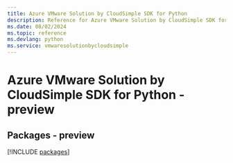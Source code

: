 ```yaml
---
title: Azure VMware Solution by CloudSimple SDK for Python
description: Reference for Azure VMware Solution by CloudSimple SDK for Python
ms.date: 08/02/2024
ms.topic: reference
ms.devlang: python
ms.service: vmwaresolutionbycloudsimple
---
```

# Azure VMware Solution by CloudSimple SDK for Python - preview
## Packages - preview
[!INCLUDE [packages](vmware-solution-by-cloudsimple-index.md)]